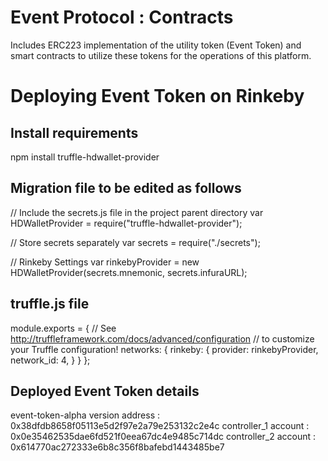 # Event Protocol : Contracts
Includes ERC223 implementation of the utility token (Event Token) and smart contracts to utilize these tokens for the operations of this platform.

# Deploying Event Token on Rinkeby
## Install requirements
npm install truffle-hdwallet-provider

## Migration file to be edited as follows
// Include the secrets.js file in the project parent directory
var HDWalletProvider = require("truffle-hdwallet-provider");

// Store secrets separately
var secrets = require("./secrets");

// Rinkeby Settings
var rinkebyProvider = new HDWalletProvider(secrets.mnemonic, secrets.infuraURL);

## truffle.js file
module.exports = {
  // See <http://truffleframework.com/docs/advanced/configuration>
  // to customize your Truffle configuration!
  networks: {
    rinkeby: {
      provider: rinkebyProvider,
      network_id: 4,
    }
  }
};


## Deployed Event Token details
event-token-alpha version address : 0x38dfdb8658f05113e5d2f97e2a79e253132c2e4c
controller_1 account : 0x0e35462535dae6fd521f0eea67dc4e9485c714dc
controller_2 account : 0x614770ac272333e6b8c356f8bafebd1443485be7
